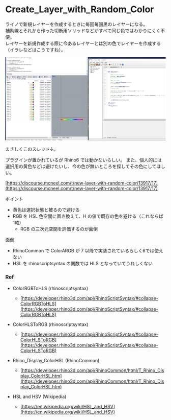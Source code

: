 # Create_Layer_with_Random_Color  


ライノで新規レイヤーを作成するときに毎回毎回黒のレイヤーになる。  
補助線とそれから作った切断用ソリッドなどがすべて同じ色ではわかりにくく不便。  
レイヤーを新規作成する際に今あるレイヤーとは別の色でレイヤーを作成する（イラレなどはこうですね）。  

![photo](_image/220212_0.png)  


まさしくこのスレッド↓。  

プラグインが置かれているが Rhino6 では動かないらしい。
また、個人的には選択用の黄色などは避けたいし、今の色が無いところを探してその色にしてほしい。  

[https://discourse.mcneel.com/t/new-layer-with-random-color/13917/17](https://discourse.mcneel.com/t/new-layer-with-random-color/13917/17)  


ポイント
- 黄色は選択状態と被るので避ける  
- RGB を HSL 色空間に置き換えて、H の値で既存の色を避ける（これならば 1軸）  
  - RGB の三次元空間を評価するのが面倒  

面倒  
- RhinoCommon で ColorARGB が 7 以降で実装されているらしく6では使えない  
- HSL を rhinoscriptsyntax の関数では HLS となっていてうれしくない  


### Ref  

- ColorRGBToHLS (rhinoscriptsyntax)  
  - [https://developer.rhino3d.com/api/RhinoScriptSyntax/#collapse-ColorRGBToHLS](https://developer.rhino3d.com/api/RhinoScriptSyntax/#collapse-ColorRGBToHLS)  


- ColorHLSToRGB (rhinoscriptsyntax)  
  - [https://developer.rhino3d.com/api/RhinoScriptSyntax/#collapse-ColorHLSToRGB](https://developer.rhino3d.com/api/RhinoScriptSyntax/#collapse-ColorHLSToRGB)  


- Rhino_Display_ColorHSL (RhinoCommon)  
  - [https://developer.rhino3d.com/api/RhinoCommon/html/T_Rhino_Display_ColorHSL.htm](https://developer.rhino3d.com/api/RhinoCommon/html/T_Rhino_Display_ColorHSL.htm)  


- HSL and HSV (Wikipedia)  
  - [https://en.wikipedia.org/wiki/HSL_and_HSV](https://en.wikipedia.org/wiki/HSL_and_HSV)  

